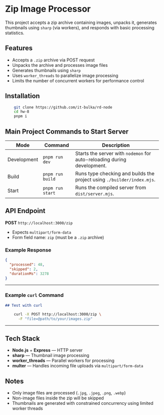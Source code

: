 # Zip Image Processor

This project accepts a zip archive containing images, unpacks it, generates thumbnails using `sharp` (via workers), and responds with basic processing statistics.

## Features

- Accepts a `.zip` archive via POST request
- Unpacks the archive and processes image files
- Generates thumbnails using `sharp`
- Uses `worker_threads` to parallelize image processing
- Limits the number of concurrent workers for performance control

## Installation
```bash
    git clone https://github.com/it-bulka/rd-node
    cd hw-8
    pnpm i
```

## Main Project Commands to Start Server

| Mode           | Command                      | Description                                                                  |
|----------------|------------------------------|------------------------------------------------------------------------------|
| Development    | `pnpm run dev`               | Starts the server with `nodemon` for auto-reloading during development.      |
| Build          | `pnpm run build`             | Runs type checking and builds the project using `./builder/index.mjs`.       |
| Start          | `pnpm run start`             | Runs the compiled server from `dist/server.mjs`.                             |

## API Endpoint

**POST** `http://localhost:3000/zip`

- Expects `multipart/form-data`
- Form field name: `zip` (must be a `.zip` archive)

### Example Response

```json
{
  "processed": 48,
  "skipped": 2,
  "durationMs": 3278
}
```


---

### Example `curl` Command

```md
## Test with curl
```

``` bash
    curl -X POST http://localhost:3000/zip \
      -F "file=@path/to/your/images.zip"
```


---

## Tech Stack

- **Node.js** + **Express** — HTTP server
- **sharp** — Thumbnail image processing
- **worker_threads** — Parallel workers for processing
- **multer** — Handles incoming file uploads via `multipart/form-data`

## Notes

- Only image files are processed (`.jpg`, `.jpeg`, `.png`, `.webp`)
- Non-image files inside the zip will be skipped
- Thumbnails are generated with constrained concurrency using limited worker threads






